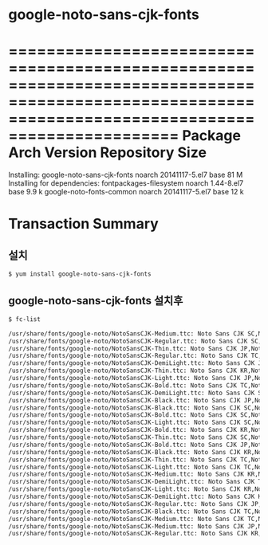 # google-noto-sans-cjk-fonts

====================================================================================================================================================
 Package                                         Arch                        Version                                Repository                 Size
====================================================================================================================================================
Installing:
 google-noto-sans-cjk-fonts                      noarch                      20141117-5.el7                         base                       81 M
Installing for dependencies:
 fontpackages-filesystem                         noarch                      1.44-8.el7                             base                      9.9 k
 google-noto-fonts-common                        noarch                      20141117-5.el7                         base                       12 k

Transaction Summary
====================================================================================================================================================

## 설치

`$ yum install google-noto-sans-cjk-fonts`


## google-noto-sans-cjk-fonts 설치후

```bash
$ fc-list

/usr/share/fonts/google-noto/NotoSansCJK-Medium.ttc: Noto Sans CJK SC,Noto Sans CJK SC Medium:style=Medium,Regular
/usr/share/fonts/google-noto/NotoSansCJK-Regular.ttc: Noto Sans CJK SC,Noto Sans CJK SC Regular:style=Regular
/usr/share/fonts/google-noto/NotoSansCJK-Thin.ttc: Noto Sans CJK JP,Noto Sans CJK JP Thin:style=Thin,Regular
/usr/share/fonts/google-noto/NotoSansCJK-Regular.ttc: Noto Sans CJK TC,Noto Sans CJK TC Regular:style=Regular
/usr/share/fonts/google-noto/NotoSansCJK-DemiLight.ttc: Noto Sans CJK JP,Noto Sans CJK JP DemiLight:style=DemiLight,Regular
/usr/share/fonts/google-noto/NotoSansCJK-Thin.ttc: Noto Sans CJK KR,Noto Sans CJK KR Thin:style=Thin,Regular
/usr/share/fonts/google-noto/NotoSansCJK-Light.ttc: Noto Sans CJK JP,Noto Sans CJK JP Light:style=Light,Regular
/usr/share/fonts/google-noto/NotoSansCJK-Bold.ttc: Noto Sans CJK TC,Noto Sans CJK TC Bold:style=Bold,Regular
/usr/share/fonts/google-noto/NotoSansCJK-DemiLight.ttc: Noto Sans CJK SC,Noto Sans CJK SC DemiLight:style=DemiLight,Regular
/usr/share/fonts/google-noto/NotoSansCJK-Black.ttc: Noto Sans CJK JP,Noto Sans CJK JP Black:style=Black,Regular
/usr/share/fonts/google-noto/NotoSansCJK-Black.ttc: Noto Sans CJK SC,Noto Sans CJK SC Black:style=Black,Regular
/usr/share/fonts/google-noto/NotoSansCJK-Bold.ttc: Noto Sans CJK SC,Noto Sans CJK SC Bold:style=Bold,Regular
/usr/share/fonts/google-noto/NotoSansCJK-Light.ttc: Noto Sans CJK SC,Noto Sans CJK SC Light:style=Light,Regular
/usr/share/fonts/google-noto/NotoSansCJK-Bold.ttc: Noto Sans CJK KR,Noto Sans CJK KR Bold:style=Bold,Regular
/usr/share/fonts/google-noto/NotoSansCJK-Thin.ttc: Noto Sans CJK SC,Noto Sans CJK SC Thin:style=Thin,Regular
/usr/share/fonts/google-noto/NotoSansCJK-Bold.ttc: Noto Sans CJK JP,Noto Sans CJK JP Bold:style=Bold,Regular
/usr/share/fonts/google-noto/NotoSansCJK-Black.ttc: Noto Sans CJK KR,Noto Sans CJK KR Black:style=Black,Regular
/usr/share/fonts/google-noto/NotoSansCJK-Thin.ttc: Noto Sans CJK TC,Noto Sans CJK TC Thin:style=Thin,Regular
/usr/share/fonts/google-noto/NotoSansCJK-Light.ttc: Noto Sans CJK TC,Noto Sans CJK TC Light:style=Light,Regular
/usr/share/fonts/google-noto/NotoSansCJK-Medium.ttc: Noto Sans CJK KR,Noto Sans CJK KR Medium:style=Medium,Regular
/usr/share/fonts/google-noto/NotoSansCJK-DemiLight.ttc: Noto Sans CJK TC,Noto Sans CJK TC DemiLight:style=DemiLight,Regular
/usr/share/fonts/google-noto/NotoSansCJK-Light.ttc: Noto Sans CJK KR,Noto Sans CJK KR Light:style=Light,Regular
/usr/share/fonts/google-noto/NotoSansCJK-DemiLight.ttc: Noto Sans CJK KR,Noto Sans CJK KR DemiLight:style=DemiLight,Regular
/usr/share/fonts/google-noto/NotoSansCJK-Regular.ttc: Noto Sans CJK JP,Noto Sans CJK JP Regular:style=Regular
/usr/share/fonts/google-noto/NotoSansCJK-Black.ttc: Noto Sans CJK TC,Noto Sans CJK TC Black:style=Black,Regular
/usr/share/fonts/google-noto/NotoSansCJK-Medium.ttc: Noto Sans CJK TC,Noto Sans CJK TC Medium:style=Medium,Regular
/usr/share/fonts/google-noto/NotoSansCJK-Medium.ttc: Noto Sans CJK JP,Noto Sans CJK JP Medium:style=Medium,Regular
/usr/share/fonts/google-noto/NotoSansCJK-Regular.ttc: Noto Sans CJK KR,Noto Sans CJK KR Regular:style=Regular
```
